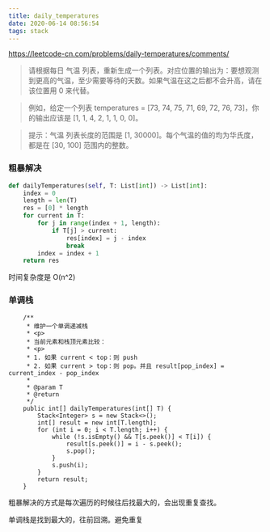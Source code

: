 ```yaml
---
title: daily_temperatures
date: 2020-06-14 08:56:54
tags: stack
---
```


https://leetcode-cn.com/problems/daily-temperatures/comments/

> 请根据每日 气温 列表，重新生成一个列表。对应位置的输出为：要想观测到更高的气温，至少需要等待的天数。如果气温在这之后都不会升高，请在该位置用 0 来代替。

>例如，给定一个列表 temperatures = [73, 74, 75, 71, 69, 72, 76, 73]，你的输出应该是 [1, 1, 4, 2, 1, 1, 0, 0]。

>提示：气温 列表长度的范围是 [1, 30000]。每个气温的值的均为华氏度，都是在 [30, 100] 范围内的整数。

### 粗暴解决


```python
def dailyTemperatures(self, T: List[int]) -> List[int]:
    index = 0
    length = len(T)
    res = [0] * length
    for current in T:
        for j in range(index + 1, length):
            if T[j] > current:
                res[index] = j - index
                break
        index = index + 1
    return res
```

<!--more-->

时间复杂度是 O(n^2)

### 单调栈

```
    /**
     * 维护一个单调递减栈
     * <p>
     * 当前元素和栈顶元素比较：
     * <p>
     * 1. 如果 current < top：则 push
     * 2. 如果 current > top：则 pop。并且 result[pop_index] = current_index - pop_index
     *
     * @param T
     * @return
     */
    public int[] dailyTemperatures(int[] T) {
        Stack<Integer> s = new Stack<>();
        int[] result = new int[T.length];
        for (int i = 0; i < T.length; i++) {
            while (!s.isEmpty() && T[s.peek()] < T[i]) {
                result[s.peek()] = i - s.peek();
                s.pop();
            }
            s.push(i);
        }
        return result;
    }
```

粗暴解决的方式是每次遍历的时候往后找最大的，会出现重复查找。

单调栈是找到最大的，往前回溯。避免重复






